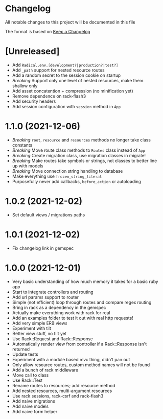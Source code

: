 # Changelog

All notable changes to this project will be documented in this file

The format is based on [Keep a Changelog](https://keepachangelog.com/en/1.0.0/)

# [Unreleased]

- Add `Radical.env.[development?|production?|test?]`
- Add `_path` support for nested resource routes
- Add a random secret to the session cookie on startup
- *Breaking* Support only one level of nested resources, make them shallow only
- Add asset concatention + compression (no minification yet)
- Remove dependence on rack-flash3
- Add security headers
- Add session configuration with `session` method in `App`

# 1.1.0 (2021-12-06)

- *Breaking* `root`, `resource` and `resources` methods no longer take class constants
- *Breaking* Move route class methods to `Routes` class instead of `App`
- *Breaking* Create migration class, use migration classes in migrate!
- *Breaking* Make routes take symbols or strings, not classes to better line up with models
- *Breaking* Move connection string handling to database
- Make everything use `frozen_string_literal`
- Purposefully never add callbacks, `before_action` or autoloading

# 1.0.2 (2021-12-02)

- Set default views / migrations paths

# 1.0.1 (2021-12-02)

- Fix changelog link in gemspec

# 1.0.0 (2021-12-01)

- Very basic understanding of how much memory it takes for a basic ruby app
- Start to integrate controllers and routing
- Add url params support to router
- Simple (not efficient) loop through routes and compare regex routing
- Bring in rack as a dependency in the gemspec
- Actually make everything work with rack for real
- Add an examples folder to test it out with real http requests!
- Add very simple ERB views
- Experiment with tilt
- Better view stuff, no tilt yet
- Use Rack::Request and Rack::Response
- Automatically render view from controller if a Rack::Response isn't returned
- Update tests
- Experiment with a module based mvc thing, didn't pan out
- Only allow resource routes, custom method names will not be found
- Add a bunch of rack middleware
- Move call to class
- Use Rack::Test
- Rename routes to resources; add resource method
- Add nested resources, multi-argument resources
- Use rack sessions, rack-csrf and rack-flash3
- Add naive migrations
- Add naive models
- Add naive form helper
